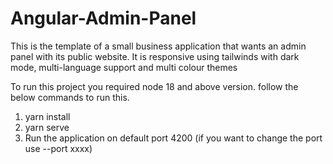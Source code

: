 # Angular-Admin-Panel
This is the template of a small business application that wants an admin panel with its public website. It is responsive using tailwinds with dark mode, multi-language support and multi colour themes


To run this project you required node 18 and above version. follow the below commands to run this.
1. yarn install
2. yarn serve
3. Run the application on default port 4200 (if you want to change the port use --port xxxx)
